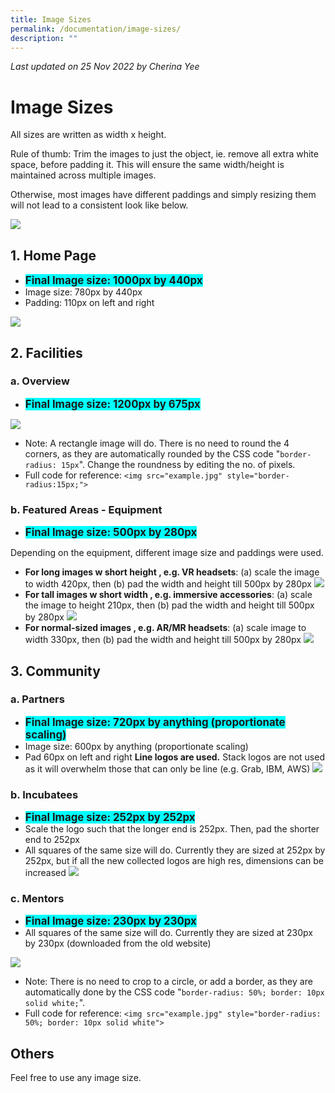 ```yaml
---
title: Image Sizes
permalink: /documentation/image-sizes/
description: ""
---
```

*Last updated on 25 Nov 2022 by Cherina Yee*

# Image Sizes
All sizes are written as width x height.

Rule of thumb: Trim the images to just the object, ie. remove all extra white space, before padding it. This will ensure the same width/height is maintained across multiple images. 

Otherwise, most images have different paddings and simply resizing them will not lead to a consistent look like below.

![](/images/Documentation/same-look-feel.png)

## 1. Home Page
* <span style="font-size:1.2em; background:cyan"><b>Final Image size: 1000px by 440px</b></span>
* Image size: 780px by 440px 
* Padding: 110px on left and right

![](/images/Documentation/Homepage.png)

## 2. Facilities
### a. Overview

* <span style="font-size:1.2em; background:cyan"><b>Final Image size: 1200px by 675px</b></span>

![](/images/Documentation/Facilities%20-%20Overview.png)

* Note: A rectangle image will do. There is no need to round the 4 corners, as they are automatically rounded by the CSS code "```border-radius: 15px```". Change the roundness by editing the no. of pixels.
* Full code for reference: ```<img src="example.jpg" style="border-radius:15px;">```

### b. Featured Areas - Equipment
* <span style="font-size:1.2em; background:cyan"><b>Final Image size: 500px by 280px</b></span>

Depending on the equipment, different image size and paddings were used.
* **For long images w short height , e.g. VR headsets**:  (a) scale the image to width 420px, then (b) pad the width and height till 500px by 280px
![](/images/Documentation/Equipment_Long.png)
* **For tall images w short width , e.g. immersive accessories**: (a) scale the image to height 210px, then (b) pad the width and height till 500px by 280px
![](/images/Documentation/Equipment_Tall.png)
* **For normal-sized images , e.g. AR/MR headsets**: (a) scale image to width 330px, then (b) pad the width and height till 500px by 280px
![](/images/Documentation/Equipment_Midsize.png)


## 3. Community
### a. Partners
* <span style="font-size:1.2em; background:cyan"><b>Final Image size: 720px by anything  (proportionate scaling)</b></span>
* Image size: 600px by anything (proportionate scaling)
* Pad 60px on left and right
**Line logos are used.** Stack logos are not used as it will overwhelm those that can only be line (e.g. Grab, IBM, AWS)
![](/images/Documentation/partners.png)


### b. Incubatees
* <span style="font-size:1.2em; background:cyan"><b>Final Image size: 252px by 252px</b></span> 
* Scale the logo such that the longer end is 252px. Then, pad the shorter end to 252px 
* All squares of the same size will do. Currently they are sized at 252px by 252px, but if all the new collected logos are high res, dimensions can be increased
![](/images/Documentation/incubatee.png)

### c. Mentors
* <span style="font-size:1.2em; background:cyan"><b>Final Image size: 230px by 230px</b></span> 
* All squares of the same size will do. Currently they are sized at 230px by 230px (downloaded from the old website)


![](/images/Documentation/mentors.png)

* Note: There is no need to crop to a circle, or add a border, as they are automatically done by the CSS code "```border-radius: 50%; border: 10px solid white;```". 
* Full code for reference: ```<img src="example.jpg" style="border-radius: 50%; border: 10px solid white">```

## Others
Feel free to use any image size.
